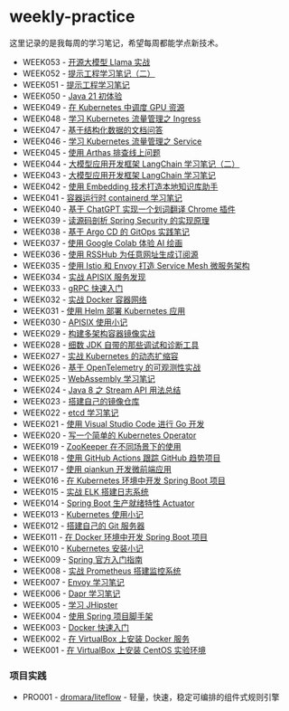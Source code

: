# weekly-practice

这里记录的是我每周的学习笔记，希望每周都能学点新技术。

* WEEK053 - [开源大模型 Llama 实战](./notes/week053-llama-in-action/README.md)
* WEEK052 - [提示工程学习笔记（二）](./notes/week052-prompt-engineering-notes-2/README.md)
* WEEK051 - [提示工程学习笔记](./notes/week051-prompt-engineering-notes/README.md)
* WEEK050 - [Java 21 初体验](./notes/week050-java-21-notes/README.md)
* WEEK049 - [在 Kubernetes 中调度 GPU 资源](./notes/week049-scheduling-gpus-in-kubernetes/README.md)
* WEEK048 - [学习 Kubernetes 流量管理之 Ingress](./notes/week048-kubernetes-traffic-management-ingress/README.md)
* WEEK047 - [基于结构化数据的文档问答](./notes/week047-structured-data-qa/README.md)
* WEEK046 - [学习 Kubernetes 流量管理之 Service](./notes/week046-kubernetes-traffic-management-service/README.md)
* WEEK045 - [使用 Arthas 排查线上问题](./notes/week045-trouble-shooting-with-arthas/README.md)
* WEEK044 - [大模型应用开发框架 LangChain 学习笔记（二）](./notes/week044-llm-application-frameworks-langchain-2/README.md)
* WEEK043 - [大模型应用开发框架 LangChain 学习笔记](./notes/week043-llm-application-frameworks-langchain/README.md)
* WEEK042 - [使用 Embedding 技术打造本地知识库助手](./notes/week042-doc-qa-using-embedding/README.md)
* WEEK041 - [容器运行时 containerd 学习笔记](./notes/week041-containerd-notes/README.md)
* WEEK040 - [基于 ChatGPT 实现一个划词翻译 Chrome 插件](./notes/week040-chrome-extension-with-chatgpt/README.md)
* WEEK039 - [读源码剖析 Spring Security 的实现原理](./notes/week039-dive-into-spring-security-sources/README.md)
* WEEK038 - [基于 Argo CD 的 GitOps 实践笔记](./notes/week038-gitops-with-argocd/README.md)
* WEEK037 - [使用 Google Colab 体验 AI 绘画](./notes/week037-ai-painting-with-google-colab/README.md)
* WEEK036 - [使用 RSSHub 为任意网址生成订阅源](./notes/week036-feed-everything-with-rsshub/README.md)
* WEEK035 - [使用 Istio 和 Envoy 打造 Service Mesh 微服务架构](./notes/week035-istio-envoy-service-mesh/README.md)
* WEEK034 - [实战 APISIX 服务发现](./notes/week034-apisix-service-discovery/README.md)
* WEEK033 - [gRPC 快速入门](./notes/week033-grpc-quickstart/README.md)
* WEEK032 - [实战 Docker 容器网络](./notes/week032-docker-network-in-action/README.md)
* WEEK031 - [使用 Helm 部署 Kubernetes 应用](./notes/week031-deploying-kubernetes-app-with-helm/README.md)
* WEEK030 - [APISIX 使用小记](./notes/week030-apisix-notes/README.md)
* WEEK029 - [构建多架构容器镜像实战](./notes/week029-build-multi-arch-images/README.md)
* WEEK028 - [细数 JDK 自带的那些调试和诊断工具](./notes/week028-jvm-diagnostic-tools/README.md)
* WEEK027 - [实战 Kubernetes 的动态扩缩容](./notes/week027-kubernetes-auto-scaling/README.md)
* WEEK026 - [基于 OpenTelemetry 的可观测性实战](./notes/week026-opentelemetry-observability/README.md)
* WEEK025 - [WebAssembly 学习笔记](./notes/week025-webassembly-notes/README.md)
* WEEK024 - [Java 8 之 Stream API 用法总结](./notes/week024-java-streams/README.md)
* WEEK023 - [搭建自己的镜像仓库](./notes/week023-build-your-own-image-registry/README.md)
* WEEK022 - [etcd 学习笔记](./notes/week022-etcd-notes/README.md)
* WEEK021 - [使用 Visual Studio Code 进行 Go 开发](./notes/week021-go-in-visual-studio-code/README.md)
* WEEK020 - [写一个简单的 Kubernetes Operator](./notes/week020-create-a-kubernetes-operator/README.md)
* WEEK019 - [ZooKeeper 在不同场景下的使用](./notes/week019-various-usage-of-zookeeper/README.md)
* WEEK018 - [使用 GitHub Actions 跟踪 GitHub 趋势项目](./notes/week018-tracking-github-trending/README.md)
* WEEK017 - [使用 qiankun 开发微前端应用](./notes/week017-qiankun-micro-frontends/README.md)
* WEEK016 - [在 Kubernetes 环境中开发 Spring Boot 项目](./notes/week016-spring-boot-on-kubernetes/README.md)
* WEEK015 - [实战 ELK 搭建日志系统](./notes/week015-elk-in-action/README.md)
* WEEK014 - [Spring Boot 生产就绪特性 Actuator](./notes/week014-spring-boot-actuator/README.md)
* WEEK013 - [Kubernetes 使用小记](./notes/week013-playing-with-kubernetes/README.md)
* WEEK012 - [搭建自己的 Git 服务器](./notes/week012-build-your-own-git-server/README.md)
* WEEK011 - [在 Docker 环境中开发 Spring Boot 项目](./notes/week011-spring-boot-on-docker/README.md)
* WEEK010 - [Kubernetes 安装小记](./notes/week010-install-kubernetes/README.md)
* WEEK009 - [Spring 官方入门指南](./notes/week009-spring-guides/README.md)
* WEEK008 - [实战 Prometheus 搭建监控系统](./notes/week008-prometheus-in-action/README.md)
* WEEK007 - [Envoy 学习笔记](./notes/week007-envoy-quickstart/README.md)
* WEEK006 - [Dapr 学习笔记](./notes/week006-dapr-quickstart/README.md)
* WEEK005 - [学习 JHipster](./notes/week005-jhipster-notes/README.md)
* WEEK004 - [使用 Spring 项目脚手架](./notes/week004-creating-spring-project/README.md)
* WEEK003 - [Docker 快速入门](./notes/week003-docker-getting-started/README.md)
* WEEK002 - [在 VirtualBox 上安装 Docker 服务](./notes/week002-install-docker/README.md)
* WEEK001 - [在 VirtualBox 上安装 CentOS 实验环境](./notes/week001-centos-on-virtualbox/README.md)

### 项目实践

* PRO001 - [dromara/liteflow](./projects/pro001-dromara-liteflow/README.md) - 轻量，快速，稳定可编排的组件式规则引擎
